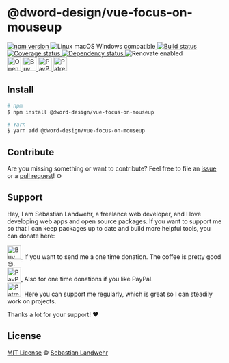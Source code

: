 <!-- TITLE/ -->
# @dword-design/vue-focus-on-mouseup
<!-- /TITLE -->

<!-- BADGES/ -->
  <p>
    <a href="https://npmjs.org/package/@dword-design/vue-focus-on-mouseup">
      <img
        src="https://img.shields.io/npm/v/@dword-design/vue-focus-on-mouseup.svg"
        alt="npm version"
      >
    </a><img src="https://img.shields.io/badge/os-linux%20%7C%C2%A0macos%20%7C%C2%A0windows-blue" alt="Linux macOS Windows compatible"><a href="https://github.com/dword-design/vue-focus-on-mouseup/actions">
      <img
        src="https://github.com/dword-design/vue-focus-on-mouseup/workflows/build/badge.svg"
        alt="Build status"
      >
    </a><a href="https://codecov.io/gh/dword-design/vue-focus-on-mouseup">
      <img
        src="https://codecov.io/gh/dword-design/vue-focus-on-mouseup/branch/master/graph/badge.svg"
        alt="Coverage status"
      >
    </a><a href="https://david-dm.org/dword-design/vue-focus-on-mouseup">
      <img src="https://img.shields.io/david/dword-design/vue-focus-on-mouseup" alt="Dependency status">
    </a><img src="https://img.shields.io/badge/renovate-enabled-brightgreen" alt="Renovate enabled"><br/><a href="https://gitpod.io/#https://github.com/dword-design/vue-focus-on-mouseup">
      <img
        src="https://gitpod.io/button/open-in-gitpod.svg"
        alt="Open in Gitpod"
        height="32"
      >
    </a><a href="https://www.buymeacoffee.com/dword">
      <img
        src="https://www.buymeacoffee.com/assets/img/guidelines/download-assets-sm-2.svg"
        alt="Buy Me a Coffee"
        height="32"
      >
    </a><a href="https://paypal.me/SebastianLandwehr">
      <img
        src="https://sebastianlandwehr.com/images/paypal.svg"
        alt="PayPal"
        height="32"
      >
    </a><a href="https://www.patreon.com/dworddesign">
      <img
        src="https://sebastianlandwehr.com/images/patreon.svg"
        alt="Patreon"
        height="32"
      >
    </a>
</p>
<!-- /BADGES -->

<!-- DESCRIPTION/ -->

<!-- /DESCRIPTION -->

<!-- INSTALL/ -->
## Install

```bash
# npm
$ npm install @dword-design/vue-focus-on-mouseup

# Yarn
$ yarn add @dword-design/vue-focus-on-mouseup
```
<!-- /INSTALL -->

<!-- LICENSE/ -->
## Contribute

Are you missing something or want to contribute? Feel free to file an [issue](https://github.com/dword-design/vue-focus-on-mouseup/issues) or a [pull request](https://github.com/dword-design/vue-focus-on-mouseup/pulls)! ⚙️

## Support

Hey, I am Sebastian Landwehr, a freelance web developer, and I love developing web apps and open source packages. If you want to support me so that I can keep packages up to date and build more helpful tools, you can donate here:

<p>
  <a href="https://www.buymeacoffee.com/dword">
    <img
      src="https://www.buymeacoffee.com/assets/img/guidelines/download-assets-sm-2.svg"
      alt="Buy Me a Coffee"
      height="32"
    >
  </a>&nbsp;If you want to send me a one time donation. The coffee is pretty good 😊.<br/>
  <a href="https://paypal.me/SebastianLandwehr">
    <img
      src="https://sebastianlandwehr.com/images/paypal.svg"
      alt="PayPal"
      height="32"
    >
  </a>&nbsp;Also for one time donations if you like PayPal.<br/>
  <a href="https://www.patreon.com/dworddesign">
    <img
      src="https://sebastianlandwehr.com/images/patreon.svg"
      alt="Patreon"
      height="32"
    >
  </a>&nbsp;Here you can support me regularly, which is great so I can steadily work on projects.
</p>

Thanks a lot for your support! ❤️

## License

[MIT License](https://opensource.org/licenses/MIT) © [Sebastian Landwehr](https://sebastianlandwehr.com)
<!-- /LICENSE -->
